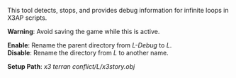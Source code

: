 This tool detects, stops, and provides debug information for infinite loops in X3AP scripts.

**Warning**: Avoid saving the game while this is active.

**Enable**: Rename the parent directory from *L-Debug* to *L*.  
**Disable**: Rename the directory from *L* to another name.

**Setup Path**: *x3 terran conflict/L/x3story.obj*
